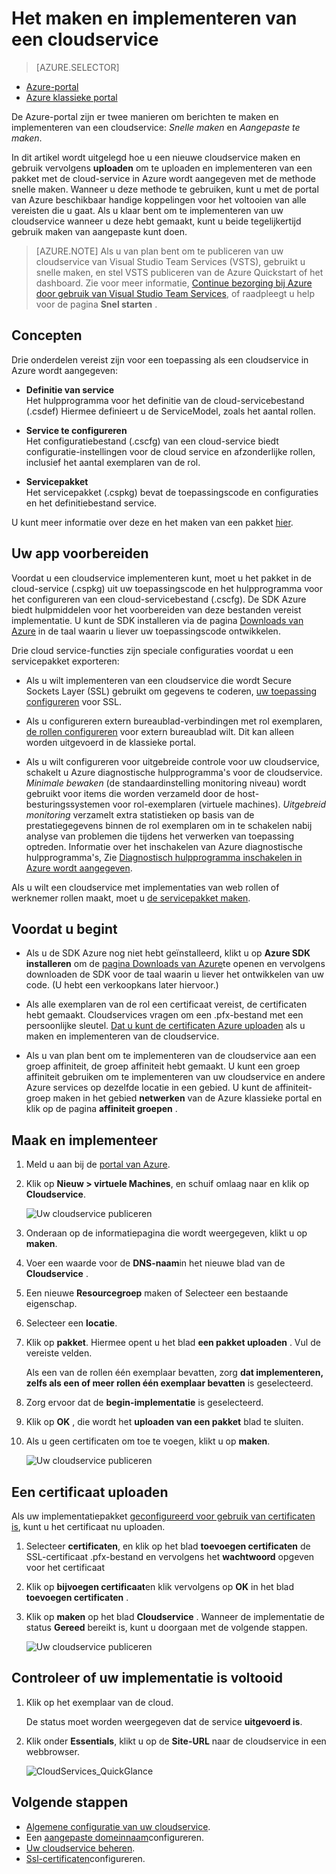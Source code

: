 <properties
    pageTitle="Het maken en implementeren van een cloudservice | Microsoft Azure"
    description="Informatie over het maken en implementeren van een cloudservice met behulp van de Azure portal."
    services="cloud-services"
    documentationCenter=""
    authors="Thraka"
    manager="timlt"
    editor=""/>

<tags
    ms.service="cloud-services"
    ms.workload="tbd"
    ms.tgt_pltfrm="na"
    ms.devlang="na"
    ms.topic="article"
    ms.date="10/11/2016"
    ms.author="adegeo"/>




# <a name="how-to-create-and-deploy-a-cloud-service"></a>Het maken en implementeren van een cloudservice

> [AZURE.SELECTOR]
- [Azure-portal](cloud-services-how-to-create-deploy-portal.md)
- [Azure klassieke portal](cloud-services-how-to-create-deploy.md)

De Azure-portal zijn er twee manieren om berichten te maken en implementeren van een cloudservice: *Snelle maken* en *Aangepaste te maken*.

In dit artikel wordt uitgelegd hoe u een nieuwe cloudservice maken en gebruik vervolgens **uploaden** om te uploaden en implementeren van een pakket met de cloud-service in Azure wordt aangegeven met de methode snelle maken. Wanneer u deze methode te gebruiken, kunt u met de portal van Azure beschikbaar handige koppelingen voor het voltooien van alle vereisten die u gaat. Als u klaar bent om te implementeren van uw cloudservice wanneer u deze hebt gemaakt, kunt u beide tegelijkertijd gebruik maken van aangepaste kunt doen.

> [AZURE.NOTE] Als u van plan bent om te publiceren van uw cloudservice van Visual Studio Team Services (VSTS), gebruikt u snelle maken, en stel VSTS publiceren van de Azure Quickstart of het dashboard. Zie voor meer informatie, [Continue bezorging bij Azure door gebruik van Visual Studio Team Services][TFSTutorialForCloudService], of raadpleegt u help voor de pagina **Snel starten** .

## <a name="concepts"></a>Concepten
Drie onderdelen vereist zijn voor een toepassing als een cloudservice in Azure wordt aangegeven:

- **Definitie van service**  
  Het hulpprogramma voor het definitie van de cloud-servicebestand (.csdef) Hiermee definieert u de ServiceModel, zoals het aantal rollen.

- **Service te configureren**  
  Het configuratiebestand (.cscfg) van een cloud-service biedt configuratie-instellingen voor de cloud service en afzonderlijke rollen, inclusief het aantal exemplaren van de rol.

- **Servicepakket**  
  Het servicepakket (.cspkg) bevat de toepassingscode en configuraties en het definitiebestand service.

U kunt meer informatie over deze en het maken van een pakket [hier](cloud-services-model-and-package.md).

## <a name="prepare-your-app"></a>Uw app voorbereiden
Voordat u een cloudservice implementeren kunt, moet u het pakket in de cloud-service (.cspkg) uit uw toepassingscode en het hulpprogramma voor het configureren van een cloud-servicebestand (.cscfg). De SDK Azure biedt hulpmiddelen voor het voorbereiden van deze bestanden vereist implementatie. U kunt de SDK installeren via de pagina [Downloads van Azure](https://azure.microsoft.com/downloads/) in de taal waarin u liever uw toepassingscode ontwikkelen.

Drie cloud service-functies zijn speciale configuraties voordat u een servicepakket exporteren:

- Als u wilt implementeren van een cloudservice die wordt Secure Sockets Layer (SSL) gebruikt om gegevens te coderen, [uw toepassing configureren](cloud-services-configure-ssl-certificate-portal.md#modify) voor SSL.

- Als u configureren extern bureaublad-verbindingen met rol exemplaren, [de rollen configureren](cloud-services-role-enable-remote-desktop.md) voor extern bureaublad wilt. Dit kan alleen worden uitgevoerd in de klassieke portal.

- Als u wilt configureren voor uitgebreide controle voor uw cloudservice, schakelt u Azure diagnostische hulpprogramma's voor de cloudservice. *Minimale bewaken* (de standaardinstelling monitoring niveau) wordt gebruikt voor items die worden verzameld door de host-besturingssystemen voor rol-exemplaren (virtuele machines). *Uitgebreid monitoring* verzamelt extra statistieken op basis van de prestatiegegevens binnen de rol exemplaren om in te schakelen nabij analyse van problemen die tijdens het verwerken van toepassing optreden. Informatie over het inschakelen van Azure diagnostische hulpprogramma's, Zie [Diagnostisch hulpprogramma inschakelen in Azure wordt aangegeven](cloud-services-dotnet-diagnostics.md).

Als u wilt een cloudservice met implementaties van web rollen of werknemer rollen maakt, moet u [de servicepakket maken](cloud-services-model-and-package.md#servicepackagecspkg).

## <a name="before-you-begin"></a>Voordat u begint

- Als u de SDK Azure nog niet hebt geïnstalleerd, klikt u op **Azure SDK installeren** om de [pagina Downloads van Azure](https://azure.microsoft.com/downloads/)te openen en vervolgens downloaden de SDK voor de taal waarin u liever het ontwikkelen van uw code. (U hebt een verkoopkans later hiervoor.)

- Als alle exemplaren van de rol een certificaat vereist, de certificaten hebt gemaakt. Cloudservices vragen om een .pfx-bestand met een persoonlijke sleutel. [Dat u kunt de certificaten Azure uploaden]() als u maken en implementeren van de cloudservice.

- Als u van plan bent om te implementeren van de cloudservice aan een groep affiniteit, de groep affiniteit hebt gemaakt. U kunt een groep affiniteit gebruiken om te implementeren van uw cloudservice en andere Azure services op dezelfde locatie in een gebied. U kunt de affiniteit-groep maken in het gebied **netwerken** van de Azure klassieke portal en klik op de pagina **affiniteit groepen** .


## <a name="create-and-deploy"></a>Maak en implementeer

1. Meld u aan bij de [portal van Azure](https://portal.azure.com/).
2. Klik op **Nieuw > virtuele Machines**, en schuif omlaag naar en klik op **Cloudservice**.

    ![Uw cloudservice publiceren](media/cloud-services-how-to-create-deploy-portal/create-cloud-service.png)

3. Onderaan op de informatiepagina die wordt weergegeven, klikt u op **maken**. 
4. Voer een waarde voor de **DNS-naam**in het nieuwe blad van de **Cloudservice** .
5. Een nieuwe **Resourcegroep** maken of Selecteer een bestaande eigenschap.
6. Selecteer een **locatie**.
7. Klik op **pakket**. Hiermee opent u het blad **een pakket uploaden** . Vul de vereiste velden.  

     Als een van de rollen één exemplaar bevatten, zorg **dat implementeren, zelfs als een of meer rollen één exemplaar bevatten** is geselecteerd.

8. Zorg ervoor dat de **begin-implementatie** is geselecteerd.
9. Klik op **OK** , die wordt het **uploaden van een pakket** blad te sluiten.
10. Als u geen certificaten om toe te voegen, klikt u op **maken**.

    ![Uw cloudservice publiceren](media/cloud-services-how-to-create-deploy-portal/select-package.png)

## <a name="upload-a-certificate"></a>Een certificaat uploaden

Als uw implementatiepakket [geconfigureerd voor gebruik van certificaten is](cloud-services-configure-ssl-certificate-portal.md#modify), kunt u het certificaat nu uploaden.

1. Selecteer **certificaten**, en klik op het blad **toevoegen certificaten** de SSL-certificaat .pfx-bestand en vervolgens het **wachtwoord** opgeven voor het certificaat
2. Klik op **bijvoegen certificaat**en klik vervolgens op **OK** in het blad **toevoegen certificaten** .
3. Klik op **maken** op het blad **Cloudservice** . Wanneer de implementatie de status **Gereed** bereikt is, kunt u doorgaan met de volgende stappen.

    ![Uw cloudservice publiceren](media/cloud-services-how-to-create-deploy-portal/attach-cert.png)


## <a name="verify-your-deployment-completed-successfully"></a>Controleer of uw implementatie is voltooid

1. Klik op het exemplaar van de cloud.

    De status moet worden weergegeven dat de service **uitgevoerd is**.

2. Klik onder **Essentials**, klikt u op de **Site-URL** naar de cloudservice in een webbrowser.

    ![CloudServices_QuickGlance](./media/cloud-services-how-to-create-deploy-portal/running.png)


[TFSTutorialForCloudService]: http://go.microsoft.com/fwlink/?LinkID=251796

## <a name="next-steps"></a>Volgende stappen

* [Algemene configuratie van uw cloudservice](cloud-services-how-to-configure-portal.md).
* Een [aangepaste domeinnaam](cloud-services-custom-domain-name-portal.md)configureren.
* [Uw cloudservice beheren](cloud-services-how-to-manage-portal.md).
* [Ssl-certificaten](cloud-services-configure-ssl-certificate-portal.md)configureren.